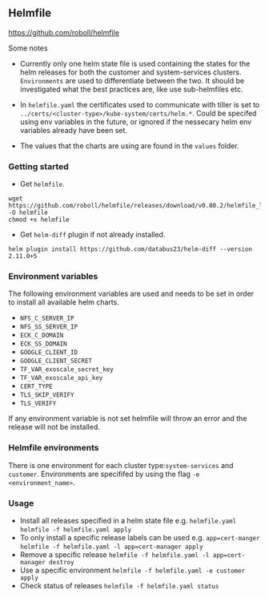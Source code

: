 ## Helmfile 

https://github.com/roboll/helmfile

Some notes
* Currently only one helm state file is used containing the states for the helm releases for both the customer and system-services clusters. `Environments` are used to differentiate between the two. It should be investigated what the best practices are, like use sub-helmfiles etc.

* In `helmfile.yaml` the certificates used to communicate with tiller is set to `../certs/<cluster-type>/kube-system/certs/helm.*`. Could be specifed using env variables in the future, or ignored if the nessecary helm env variables already have been set.  

* The values that the charts are using are found in the `values` folder.


### Getting started
- Get `helmfile`.

```
wget https://github.com/roboll/helmfile/releases/download/v0.80.2/helmfile_linux_amd64 -O helmfile
chmod +x helmfile
```

- Get `helm-diff` plugin if not already installed.

```
helm plugin install https://github.com/databus23/helm-diff --version 2.11.0+5
```
### Environment variables
The following environment variables are used and needs to be set in order to install all available helm charts.
* `NFS_C_SERVER_IP`
* `NFS_SS_SERVER_IP`
* `ECK_C_DOMAIN`
* `ECK_SS_DOMAIN`
* `GOOGLE_CLIENT_ID`
* `GOOGLE_CLIENT_SECRET`
* `TF_VAR_exoscale_secret_key`
* `TF_VAR_exoscale_api_key`
* `CERT_TYPE`
* `TLS_SKIP_VERIFY`
* `TLS_VERIFY`

If any environment variable is not set helmfile will throw an error and the release will not be installed. 

### Helmfile environments
There is one environment for each cluster type:`system-services` and `customer`. 
Environments are specififed by using the flag `-e <environment_name>`.

### Usage
* Install all releases specified in a helm state file e.g. `helmfile.yaml`
    `helmfile -f helmfile.yaml apply`
* To only install a specific release labels can be used e.g. `app=cert-manger`
    `helmfile -f helmfile.yaml -l app=cert-manager apply`
* Remove a specific release
    `helmfile -f helmfile.yaml -l app=cert-manager destroy`
* Use a specific environment
    `helmfile -f helmfile.yaml -e customer apply`
* Check status of releases
    `helmfile -f helmfile.yaml status`
